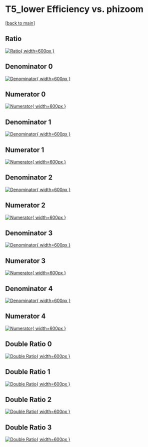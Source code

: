 # T5_lower Efficiency vs. phizoom

[[back to main](./)]



## Ratio

[![Ratio](../mtv/var/T5_lower_base_13_0_eff_phizoom.png){ width=600px }](../mtv/var/T5_lower_base_13_0_eff_phizoom.pdf)

## Denominator 0

[![Denominator](../mtv/den/T5_lower_base_13_0_eff_phizoom_den0.png){ width=600px }](../mtv/den/T5_lower_base_13_0_eff_phizoom_den0.pdf)

## Numerator 0

[![Numerator](../mtv/num/T5_lower_base_13_0_eff_phizoom_num0.png){ width=600px }](../mtv/num/T5_lower_base_13_0_eff_phizoom_num0.pdf)

## Denominator 1

[![Denominator](../mtv/den/T5_lower_base_13_0_eff_phizoom_den1.png){ width=600px }](../mtv/den/T5_lower_base_13_0_eff_phizoom_den1.pdf)

## Numerator 1

[![Numerator](../mtv/num/T5_lower_base_13_0_eff_phizoom_num1.png){ width=600px }](../mtv/num/T5_lower_base_13_0_eff_phizoom_num1.pdf)

## Denominator 2

[![Denominator](../mtv/den/T5_lower_base_13_0_eff_phizoom_den2.png){ width=600px }](../mtv/den/T5_lower_base_13_0_eff_phizoom_den2.pdf)

## Numerator 2

[![Numerator](../mtv/num/T5_lower_base_13_0_eff_phizoom_num2.png){ width=600px }](../mtv/num/T5_lower_base_13_0_eff_phizoom_num2.pdf)

## Denominator 3

[![Denominator](../mtv/den/T5_lower_base_13_0_eff_phizoom_den3.png){ width=600px }](../mtv/den/T5_lower_base_13_0_eff_phizoom_den3.pdf)

## Numerator 3

[![Numerator](../mtv/num/T5_lower_base_13_0_eff_phizoom_num3.png){ width=600px }](../mtv/num/T5_lower_base_13_0_eff_phizoom_num3.pdf)

## Denominator 4

[![Denominator](../mtv/den/T5_lower_base_13_0_eff_phizoom_den4.png){ width=600px }](../mtv/den/T5_lower_base_13_0_eff_phizoom_den4.pdf)

## Numerator 4

[![Numerator](../mtv/num/T5_lower_base_13_0_eff_phizoom_num4.png){ width=600px }](../mtv/num/T5_lower_base_13_0_eff_phizoom_num4.pdf)

## Double Ratio 0

[![Double Ratio](../mtv/ratio/T5_lower_base_13_0_eff_phizoom_ratio0.png){ width=600px }](../mtv/ratio/T5_lower_base_13_0_eff_phizoom_ratio0.pdf)

## Double Ratio 1

[![Double Ratio](../mtv/ratio/T5_lower_base_13_0_eff_phizoom_ratio1.png){ width=600px }](../mtv/ratio/T5_lower_base_13_0_eff_phizoom_ratio1.pdf)

## Double Ratio 2

[![Double Ratio](../mtv/ratio/T5_lower_base_13_0_eff_phizoom_ratio2.png){ width=600px }](../mtv/ratio/T5_lower_base_13_0_eff_phizoom_ratio2.pdf)

## Double Ratio 3

[![Double Ratio](../mtv/ratio/T5_lower_base_13_0_eff_phizoom_ratio3.png){ width=600px }](../mtv/ratio/T5_lower_base_13_0_eff_phizoom_ratio3.pdf)

